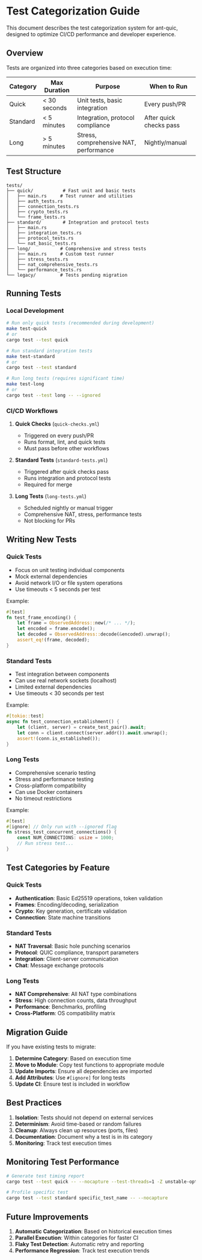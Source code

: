 # Test Categorization Guide

This document describes the test categorization system for ant-quic, designed to optimize CI/CD performance and developer experience.

## Overview

Tests are organized into three categories based on execution time:

| Category | Max Duration | Purpose | When to Run |
|----------|-------------|---------|-------------|
| Quick | < 30 seconds | Unit tests, basic integration | Every push/PR |
| Standard | < 5 minutes | Integration, protocol compliance | After quick checks pass |
| Long | > 5 minutes | Stress, comprehensive NAT, performance | Nightly/manual |

## Test Structure

```
tests/
├── quick/           # Fast unit and basic tests
│   ├── main.rs     # Test runner and utilities
│   ├── auth_tests.rs
│   ├── connection_tests.rs
│   ├── crypto_tests.rs
│   └── frame_tests.rs
├── standard/        # Integration and protocol tests
│   ├── main.rs
│   ├── integration_tests.rs
│   ├── protocol_tests.rs
│   └── nat_basic_tests.rs
├── long/           # Comprehensive and stress tests
│   ├── main.rs     # Custom test runner
│   ├── stress_tests.rs
│   ├── nat_comprehensive_tests.rs
│   └── performance_tests.rs
└── legacy/         # Tests pending migration
```

## Running Tests

### Local Development

```bash
# Run only quick tests (recommended during development)
make test-quick
# or
cargo test --test quick

# Run standard integration tests
make test-standard
# or
cargo test --test standard

# Run long tests (requires significant time)
make test-long
# or
cargo test --test long -- --ignored
```

### CI/CD Workflows

1. **Quick Checks** (`quick-checks.yml`)
   - Triggered on every push/PR
   - Runs format, lint, and quick tests
   - Must pass before other workflows

2. **Standard Tests** (`standard-tests.yml`)
   - Triggered after quick checks pass
   - Runs integration and protocol tests
   - Required for merge

3. **Long Tests** (`long-tests.yml`)
   - Scheduled nightly or manual trigger
   - Comprehensive NAT, stress, performance tests
   - Not blocking for PRs

## Writing New Tests

### Quick Tests
- Focus on unit testing individual components
- Mock external dependencies
- Avoid network I/O or file system operations
- Use timeouts < 5 seconds per test

Example:
```rust
#[test]
fn test_frame_encoding() {
    let frame = ObservedAddress::new(/* ... */);
    let encoded = frame.encode();
    let decoded = ObservedAddress::decode(&encoded).unwrap();
    assert_eq!(frame, decoded);
}
```

### Standard Tests
- Test integration between components
- Can use real network sockets (localhost)
- Limited external dependencies
- Use timeouts < 30 seconds per test

Example:
```rust
#[tokio::test]
async fn test_connection_establishment() {
    let (client, server) = create_test_pair().await;
    let conn = client.connect(server.addr()).await.unwrap();
    assert!(conn.is_established());
}
```

### Long Tests
- Comprehensive scenario testing
- Stress and performance testing
- Cross-platform compatibility
- Can use Docker containers
- No timeout restrictions

Example:
```rust
#[test]
#[ignore] // Only run with --ignored flag
fn stress_test_concurrent_connections() {
    const NUM_CONNECTIONS: usize = 1000;
    // Run stress test...
}
```

## Test Categories by Feature

### Quick Tests
- **Authentication**: Basic Ed25519 operations, token validation
- **Frames**: Encoding/decoding, serialization
- **Crypto**: Key generation, certificate validation
- **Connection**: State machine transitions

### Standard Tests
- **NAT Traversal**: Basic hole punching scenarios
- **Protocol**: QUIC compliance, transport parameters
- **Integration**: Client-server communication
- **Chat**: Message exchange protocols

### Long Tests
- **NAT Comprehensive**: All NAT type combinations
- **Stress**: High connection counts, data throughput
- **Performance**: Benchmarks, profiling
- **Cross-Platform**: OS compatibility matrix

## Migration Guide

If you have existing tests to migrate:

1. **Determine Category**: Based on execution time
2. **Move to Module**: Copy test functions to appropriate module
3. **Update Imports**: Ensure all dependencies are imported
4. **Add Attributes**: Use `#[ignore]` for long tests
5. **Update CI**: Ensure test is included in workflow

## Best Practices

1. **Isolation**: Tests should not depend on external services
2. **Determinism**: Avoid time-based or random failures
3. **Cleanup**: Always clean up resources (ports, files)
4. **Documentation**: Document why a test is in its category
5. **Monitoring**: Track test execution times

## Monitoring Test Performance

```bash
# Generate test timing report
cargo test --test quick -- --nocapture --test-threads=1 -Z unstable-options --report-time

# Profile specific test
cargo test --test standard specific_test_name -- --nocapture
```

## Future Improvements

1. **Automatic Categorization**: Based on historical execution times
2. **Parallel Execution**: Within categories for faster CI
3. **Flaky Test Detection**: Automatic retry and reporting
4. **Performance Regression**: Track test execution trends